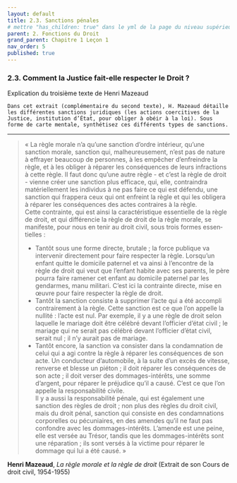 ```yaml
---
layout: default
title: 2.3. Sanctions pénales
# mettre "has_children: true" dans le yml de la page du niveau supérieur
parent: 2. Fonctions du Droit
grand_parent: Chapitre 1 Leçon 1
nav_order: 5
published: true
---
```

### 2.3. Comment la Justice fait-elle respecter le Droit ?
Explication du troisième texte de Henri Mazeaud

`Dans cet extrait (complémentaire du second texte), H. Mazeaud détaille les différentes sanctions juridiques (les actions coercitives de la Justice, institution d’État, pour obliger à obéir à la loi). Sous forme de carte mentale, synthétisez ces différents types de sanctions.` 

---

> « La règle morale n’a qu’une sanction d’ordre intérieur, qu’une sanction morale, sanction qui, malheureusement, n’est pas de nature à effrayer beaucoup de personnes, à les empêcher d’enfreindre la règle, et à les obliger à réparer les conséquences de leurs infractions à cette règle. Il faut donc qu’une autre règle - et c’est la règle de droit - vienne créer une sanction plus efficace, qui, elle, contraindra matériellement les individus à ne pas faire ce qui est défendu, une sanction qui frappera ceux qui ont enfreint la règle et qui les obligera à réparer les conséquences des actes contraires à la règle.  
> Cette contrainte, qui est ainsi la caractéristique essentielle de la règle de droit, et qui différencie la règle de droit de la règle morale, se manifeste, pour nous en tenir au droit civil, sous trois formes essen­tielles :  
> - Tantôt sous une forme directe, brutale ; la force publique va intervenir directement pour faire respecter la règle. Lorsqu’un enfant quitte le domicile paternel et va ainsi à l’encontre de la règle de droit qui veut que l’enfant habite avec ses parents, le père pourra faire ramener cet enfant au domicile paternel par les gendarmes, manu militari. C’est ici la contrainte directe, mise en œuvre pour faire respecter la règle de droit.  
> - Tantôt la sanction consiste à supprimer l’acte qui a été accompli contrairement à la règle. Cette sanction est ce que l’on appelle la nullité : l’acte est nul. Par exemple, il y a une règle de droit selon laquelle le mariage doit être célébré devant l’officier d’état civil ; le mariage qui ne serait pas célébré devant l’officier d’état civil, serait nul ; il n’y aurait pas de mariage.  
> - Tantôt encore, la sanction va consister dans la condamnation de celui qui a agi contre la règle à réparer les conséquences de son acte. Un conducteur d’automobile, à la suite d’un excès de vitesse, renverse et blesse un piéton ; il doit réparer les conséquences de son acte ; il doit verser des dommages-intérêts, une somme d’argent, pour réparer le préjudice qu’il a causé. C’est ce que l’on appelle la responsabilité civile.  
> Il y a aussi la responsabilité pénale, qui est également une sanction des règles de droit ; non plus des règles du droit civil, mais du droit pénal, sanction qui consiste en des condamnations corporelles ou pécuniaires, en des amendes qu’il ne faut pas confondre avec les dommages-intérêts. L’amende est une peine, elle est versée au Trésor, tandis que les dommages-intérêts sont une réparation ; ils sont versés à la victime pour réparer le dommage qui lui a été causé. »

**Henri Mazeaud**, *La règle morale et la règle de droit* (Extrait de son Cours de droit civil, 1954-1955) 
